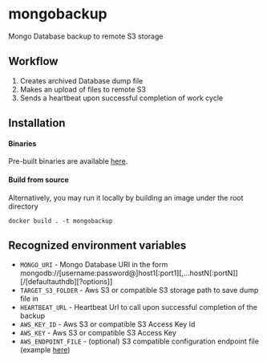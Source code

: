 # mongobackup
Mongo Database backup to remote S3 storage

## Workflow

1. Creates archived Database dump file
2. Makes an upload of files to remote S3
3. Sends a heartbeat upon successful completion of work cycle

## Installation

#### Binaries

Pre-built binaries are available [here](https://github.com/mysteriumnetwork/mongobackup/releases/latest).

#### Build from source

Alternatively, you may run it locally by building an image under the root directory

```
docker build . -t mongobackup
```

## Recognized environment variables

* `MONGO_URI` - Mongo Database URI in the form mongodb://[username:password@]host1[:port1][,...hostN[:portN]][/[defaultauthdb][?options]]
* `TARGET_S3_FOLDER` - Aws S3 or compatible S3 storage path to save dump file in
* `HEARTBEAT_URL` - Heartbeat Url to call upon successful completion of the backup
* `AWS_KEY_ID` - Aws S3 or compatible S3 Access Key Id
* `AWS_KEY` - Aws S3 or compatible S3 Access Key
* `AWS_ENDPOINT_FILE` - (optional) S3 compatible configuration endpoint file (example [here](https://www.scaleway.com/en/docs/storage/object/api-cli/object-storage-aws-cli/))
